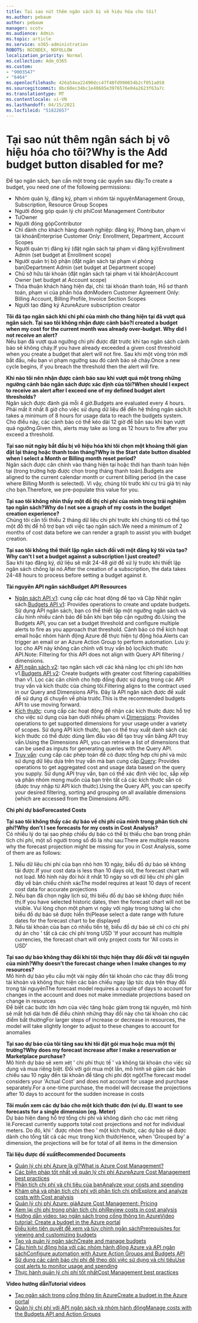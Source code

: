 ```yaml
---
title: Tại sao nút thêm ngân sách bị vô hiệu hóa cho tôi?
ms.author: pebaum
author: pebaum
manager: scotv
ms.audience: Admin
ms.topic: article
ms.service: o365-administration
ROBOTS: NOINDEX, NOFOLLOW
localization_priority: Normal
ms.collection: Adm_O365
ms.custom:
- "9003547"
- "6464"
ms.openlocfilehash: 426a54ea22490dcc47f40fd990654b2cf051a058
ms.sourcegitcommit: 8bc60ec34bc1e40685e3976576e04a2623f63a7c
ms.translationtype: MT
ms.contentlocale: vi-VN
ms.lasthandoff: 04/15/2021
ms.locfileid: "51822657"
---
```

# <a name="why-is-the-add-budget-button-disabled-for-me"></a><span data-ttu-id="0be1d-102">Tại sao nút thêm ngân sách bị vô hiệu hóa cho tôi?</span><span class="sxs-lookup"><span data-stu-id="0be1d-102">Why is the Add budget button disabled for me?</span></span>

<span data-ttu-id="0be1d-103">Để tạo ngân sách, bạn cần một trong các quyền sau đây:</span><span class="sxs-lookup"><span data-stu-id="0be1d-103">To create a budget, you need one of the following permissions:</span></span>

- <span data-ttu-id="0be1d-104">Nhóm quản lý, đăng ký, phạm vi nhóm tài nguyên</span><span class="sxs-lookup"><span data-stu-id="0be1d-104">Management Group, Subscription, Resource Group Scopes</span></span>
- <span data-ttu-id="0be1d-105">Người đóng góp quản lý chi phí</span><span class="sxs-lookup"><span data-stu-id="0be1d-105">Cost Management Contributor</span></span>
- <span data-ttu-id="0be1d-106">Tư</span><span class="sxs-lookup"><span data-stu-id="0be1d-106">Owner</span></span>
- <span data-ttu-id="0be1d-107">Người đóng góp</span><span class="sxs-lookup"><span data-stu-id="0be1d-107">Contributor</span></span>
- <span data-ttu-id="0be1d-108">Chỉ dành cho khách hàng doanh nghiệp: đăng ký, Phòng ban, phạm vi tài khoản</span><span class="sxs-lookup"><span data-stu-id="0be1d-108">Enterprise Customer Only: Enrollment, Department, Account Scopes</span></span>
- <span data-ttu-id="0be1d-109">Người quản trị đăng ký (đặt ngân sách tại phạm vi đăng ký)</span><span class="sxs-lookup"><span data-stu-id="0be1d-109">Enrollment Admin (set budget at Enrollment scope)</span></span>
- <span data-ttu-id="0be1d-110">Người quản trị bộ phận (đặt ngân sách tại phạm vi phòng ban)</span><span class="sxs-lookup"><span data-stu-id="0be1d-110">Department Admin (set budget at Department scope)</span></span>
- <span data-ttu-id="0be1d-111">Chủ sở hữu tài khoản (đặt ngân sách tại phạm vi tài khoản)</span><span class="sxs-lookup"><span data-stu-id="0be1d-111">Account Owner (set budget at Account scope)</span></span>
- <span data-ttu-id="0be1d-112">Thỏa thuận khách hàng hiện đại, chỉ: tài khoản thanh toán, Hồ sơ thanh toán, phạm vi của phần hóa đơn</span><span class="sxs-lookup"><span data-stu-id="0be1d-112">Modern Customer Agreement Only: Billing Account, Billing Profile, Invoice Section Scopes</span></span>
- <span data-ttu-id="0be1d-113">Người tạo đăng ký Azure</span><span class="sxs-lookup"><span data-stu-id="0be1d-113">Azure subscription creator</span></span>

<span data-ttu-id="0be1d-114">**Tôi đã tạo ngân sách khi chi phí của mình cho tháng hiện tại đã vượt quá ngân sách. Tại sao tôi không nhận được cảnh báo?**</span><span class="sxs-lookup"><span data-stu-id="0be1d-114">**I created a budget when my cost for the current month was already over-budget. Why did I not receive an alert?**</span></span>  
<span data-ttu-id="0be1d-115">Nếu bạn đã vượt quá ngưỡng chi phí được đặt trước khi tạo ngân sách cảnh báo sẽ không cháy.</span><span class="sxs-lookup"><span data-stu-id="0be1d-115">If you have already exceeded a given cost threshold when you create a budget that alert will not fire.</span></span> <span data-ttu-id="0be1d-116">Sau khi một vòng tròn mới bắt đầu, nếu bạn vi phạm ngưỡng sau đó cảnh báo sẽ cháy.</span><span class="sxs-lookup"><span data-stu-id="0be1d-116">Once a new cycle begins, if you breach the threshold then the alert will fire.</span></span>

<span data-ttu-id="0be1d-117">**Khi nào tôi nên nhận được cảnh báo sau khi vượt quá một trong những ngưỡng cảnh báo ngân sách được xác định của tôi?**</span><span class="sxs-lookup"><span data-stu-id="0be1d-117">**When should I expect to receive an alert after I exceed one of my defined budget alert thresholds?**</span></span>  
<span data-ttu-id="0be1d-118">Ngân sách được đánh giá mỗi 4 giờ.</span><span class="sxs-lookup"><span data-stu-id="0be1d-118">Budgets are evaluated every 4 hours.</span></span> <span data-ttu-id="0be1d-119">Phải mất ít nhất 8 giờ cho việc sử dụng dữ liệu để đến hệ thống ngân sách.</span><span class="sxs-lookup"><span data-stu-id="0be1d-119">It takes a minimum of 8 hours for usage data to reach the budgets system.</span></span> <span data-ttu-id="0be1d-120">Cho điều này, các cảnh báo có thể kéo dài 12 giờ để bắn sau khi bạn vượt quá ngưỡng.</span><span class="sxs-lookup"><span data-stu-id="0be1d-120">Given this, alerts may take as long as 12 hours to fire after you exceed a threshold.</span></span>

<span data-ttu-id="0be1d-121">**Tại sao nút ngày bắt đầu bị vô hiệu hóa khi tôi chọn một khoảng thời gian đặt lại tháng hoặc thanh toán tháng?**</span><span class="sxs-lookup"><span data-stu-id="0be1d-121">**Why is the Start date button disabled when I select a Month or Billing month reset period?**</span></span>  
<span data-ttu-id="0be1d-122">Ngân sách được căn chỉnh vào tháng hiện tại hoặc thời hạn thanh toán hiện tại (trong trường hợp được chọn trong tháng thanh toán).</span><span class="sxs-lookup"><span data-stu-id="0be1d-122">Budgets are aligned to the current calendar month or current billing period (in the case where Billing Month is selected).</span></span> <span data-ttu-id="0be1d-123">Vì vậy, chúng tôi trước khi cư trú giá trị này cho bạn.</span><span class="sxs-lookup"><span data-stu-id="0be1d-123">Therefore, we pre-populate this value for you.</span></span>

<span data-ttu-id="0be1d-124">**Tại sao tôi không nhìn thấy một đồ thị chi phí của mình trong trải nghiệm tạo ngân sách?**</span><span class="sxs-lookup"><span data-stu-id="0be1d-124">**Why do I not see a graph of my costs in the budget creation experience?**</span></span>  
<span data-ttu-id="0be1d-125">Chúng tôi cần tối thiểu 2 tháng dữ liệu chi phí trước khi chúng tôi có thể tạo một đồ thị để hỗ trợ bạn với việc tạo ngân sách.</span><span class="sxs-lookup"><span data-stu-id="0be1d-125">We need a minimum of 2 months of cost data before we can render a graph to assist you with budget creation.</span></span>

<span data-ttu-id="0be1d-126">**Tại sao tôi không thể thiết lập ngân sách đối với một đăng ký tôi vừa tạo?**</span><span class="sxs-lookup"><span data-stu-id="0be1d-126">**Why can't I set a budget against a subscription I just created?**</span></span>  
<span data-ttu-id="0be1d-127">Sau khi tạo đăng ký, dữ liệu sẽ mất 24-48 giờ để xử lý trước khi thiết lập ngân sách chống lại nó.</span><span class="sxs-lookup"><span data-stu-id="0be1d-127">After the creation of a subscription, the data takes 24-48 hours to process before setting a budget against it.</span></span>

<span data-ttu-id="0be1d-128">**Tài nguyên API ngân sách**</span><span class="sxs-lookup"><span data-stu-id="0be1d-128">**Budget API Resources**</span></span>

- <span data-ttu-id="0be1d-129">[Ngân sách API v1](https://docs.microsoft.com/rest/api/consumption/budgets?WT.mc_id=Portal-Microsoft_Azure_Support): cung cấp các hoạt động để tạo và Cập Nhật ngân sách.</span><span class="sxs-lookup"><span data-stu-id="0be1d-129">[Budgets API v1](https://docs.microsoft.com/rest/api/consumption/budgets?WT.mc_id=Portal-Microsoft_Azure_Support): Provides operations to create and update budgets.</span></span> <span data-ttu-id="0be1d-130">Sử dụng API ngân sách, bạn có thể thiết lập một ngưỡng ngân sách và cấu hình nhiều cảnh báo để bắn khi bạn tiếp cận ngưỡng đó.</span><span class="sxs-lookup"><span data-stu-id="0be1d-130">Using the Budgets API, you can set a budget threshold and configure multiple alerts to fire as you approach that threshold.</span></span> <span data-ttu-id="0be1d-131">Cảnh báo có thể kích hoạt email hoặc nhóm hành động Azure để thực hiện tự động hóa.</span><span class="sxs-lookup"><span data-stu-id="0be1d-131">Alerts can trigger an email or an Azure Action Group to perform automation.</span></span> <span data-ttu-id="0be1d-132">Lưu ý: lọc cho API này không căn chỉnh với truy vấn bộ lọc/kích thước API.</span><span class="sxs-lookup"><span data-stu-id="0be1d-132">Note: Filtering for this API does not align with Query API filtering / dimensions.</span></span>
- <span data-ttu-id="0be1d-133">[API ngân sách v2](https://github.com/Azure/azure-rest-api-specs/blob/master/specification/cost-management/resource-manager/Microsoft.CostManagement/preview/2019-04-01-preview/examples/CreateOrUpdateBudget.json): tạo ngân sách với các khả năng lọc chi phí lớn hơn v1.</span><span class="sxs-lookup"><span data-stu-id="0be1d-133">[Budgets API v2](https://github.com/Azure/azure-rest-api-specs/blob/master/specification/cost-management/resource-manager/Microsoft.CostManagement/preview/2019-04-01-preview/examples/CreateOrUpdateBudget.json): Create budgets with greater cost filtering capabilities than v1.</span></span> <span data-ttu-id="0be1d-134">Lọc các căn chỉnh cho hợp đồng được sử dụng trong các API truy vấn và kích thước của chúng tôi.</span><span class="sxs-lookup"><span data-stu-id="0be1d-134">Filtering aligns to the contract used in our Query and Dimensions APIs.</span></span> <span data-ttu-id="0be1d-135">Đây là API ngân sách được đề xuất để sử dụng di chuyển về phía trước.</span><span class="sxs-lookup"><span data-stu-id="0be1d-135">This is the recommended budgets API to use moving forward.</span></span>
- <span data-ttu-id="0be1d-136">[Kích thước](https://docs.microsoft.com/rest/api/cost-management/dimensions?WT.mc_id=Portal-Microsoft_Azure_Support): cung cấp các hoạt động để nhận các kích thước được hỗ trợ cho việc sử dụng của bạn dưới nhiều phạm vi.</span><span class="sxs-lookup"><span data-stu-id="0be1d-136">[Dimensions](https://docs.microsoft.com/rest/api/cost-management/dimensions?WT.mc_id=Portal-Microsoft_Azure_Support): Provides operations to get supported dimensions for your usage under a variety of scopes.</span></span> <span data-ttu-id="0be1d-137">Sử dụng API kích thước, bạn có thể truy xuất danh sách các kích thước có thể được dùng làm đầu vào để tạo truy vấn bằng API truy vấn.</span><span class="sxs-lookup"><span data-stu-id="0be1d-137">Using the Dimensions API, you can retrieve a list of dimensions that can be used as inputs for generating queries with the Query API.</span></span>
- <span data-ttu-id="0be1d-138">[Truy vấn](https://docs.microsoft.com/rest/api/cost-management/query?WT.mc_id=Portal-Microsoft_Azure_Support): cung cấp các phép toán để có được tổng hợp chi phí và mức sử dụng dữ liệu dựa trên truy vấn mà bạn cung cấp.</span><span class="sxs-lookup"><span data-stu-id="0be1d-138">[Query](https://docs.microsoft.com/rest/api/cost-management/query?WT.mc_id=Portal-Microsoft_Azure_Support): Provides operations to get aggregated cost and usage data based on the query you supply.</span></span> <span data-ttu-id="0be1d-139">Sử dụng API truy vấn, bạn có thể xác định việc lọc, sắp xếp và phân nhóm mong muốn của bạn trên tất cả các kích thước sẵn có (được truy nhập từ API kích thước).</span><span class="sxs-lookup"><span data-stu-id="0be1d-139">Using the Query API, you can specify your desired filtering, sorting and grouping on all available dimensions (which are accessed from the Dimensions API).</span></span>

<span data-ttu-id="0be1d-140">**Chi phí dự báo**</span><span class="sxs-lookup"><span data-stu-id="0be1d-140">**Forecasted Costs**</span></span>

<span data-ttu-id="0be1d-141">**Tại sao tôi không thấy các dự báo về chi phí của mình trong phân tích chi phí?**</span><span class="sxs-lookup"><span data-stu-id="0be1d-141">**Why don’t I see forecasts for my costs in Cost Analysis?**</span></span>  
<span data-ttu-id="0be1d-142">Có nhiều lý do tại sao phép chiếu dự báo có thể bị thiếu cho bạn trong phân tích chi phí, một số người trong số đó là như sau:</span><span class="sxs-lookup"><span data-stu-id="0be1d-142">There are multiple reasons why the forecast projection might be missing for you in Cost Analysis, some of them are as follows:</span></span>

1. <span data-ttu-id="0be1d-143">Nếu dữ liệu chi phí của bạn nhỏ hơn 10 ngày, biểu đồ dự báo sẽ không tải được.</span><span class="sxs-lookup"><span data-stu-id="0be1d-143">If your cost data is less than 10 days old, the forecast chart will not load.</span></span> <span data-ttu-id="0be1d-144">Mô hình này đòi hỏi ít nhất 10 ngày so với dữ liệu chi phí gần đây về bản chiếu chính xác</span><span class="sxs-lookup"><span data-stu-id="0be1d-144">The model requires at least 10 days of recent cost data for accurate projections</span></span>
2. <span data-ttu-id="0be1d-145">Nếu bạn đã chọn ngày lịch sử, thì biểu đồ dự báo sẽ không được hiển thị.</span><span class="sxs-lookup"><span data-stu-id="0be1d-145">If you have selected historic dates, then the forecast chart will not be visible.</span></span> <span data-ttu-id="0be1d-146">Vui lòng chọn một phạm vi ngày với ngày trong tương lai cho biểu đồ dự báo sẽ được hiển thị</span><span class="sxs-lookup"><span data-stu-id="0be1d-146">Please select a date range with future dates for the forecast chart to be displayed</span></span>
3. <span data-ttu-id="0be1d-147">Nếu tài khoản của bạn có nhiều tiền tệ, biểu đồ dự báo sẽ chỉ có chi phí dự án cho ' tất cả các chi phí trong USD '</span><span class="sxs-lookup"><span data-stu-id="0be1d-147">If your account has multiple currencies, the forecast chart will only project costs for 'All costs in USD'</span></span>

<span data-ttu-id="0be1d-148">**Tại sao dự báo không thay đổi khi tôi thực hiện thay đổi đối với tài nguyên của mình?**</span><span class="sxs-lookup"><span data-stu-id="0be1d-148">**Why doesn’t the forecast change when I make changes to my resources?**</span></span>  
<span data-ttu-id="0be1d-149">Mô hình dự báo yêu cầu một vài ngày đến tài khoản cho các thay đổi trong tài khoản và không thực hiện các bản chiếu ngay lập tức dựa trên thay đổi trong tài nguyên</span><span class="sxs-lookup"><span data-stu-id="0be1d-149">The forecast model requires a couple of days to account for changes in the account and does not make immediate projections based on change in resources</span></span>  
<span data-ttu-id="0be1d-150">Để biết các bước lớn hơn của việc tăng hoặc giảm trong tài nguyên, mô hình sẽ mất hơi dài hơn để điều chỉnh những thay đổi này cho tài khoản cho các điểm bất thường</span><span class="sxs-lookup"><span data-stu-id="0be1d-150">For larger steps of increase or decrease in resources, the model will take slightly longer to adjust to these changes to account for anomalies</span></span>

<span data-ttu-id="0be1d-151">**Tại sao dự báo của tôi tăng sau khi tôi đặt gói mua hoặc mua một thị trường?**</span><span class="sxs-lookup"><span data-stu-id="0be1d-151">**Why does my forecast increase after I make a reservation or Marketplace purchase?**</span></span>  
<span data-ttu-id="0be1d-152">Mô hình dự báo sẽ xem xét ' chi phí thực tế ' và không tài khoản cho việc sử dụng và mua riêng biệt. Đối với gói mua một lần, mô hình sẽ giảm các bản chiếu sau 10 ngày đến tài khoản để tăng chi phí đột ngột</span><span class="sxs-lookup"><span data-stu-id="0be1d-152">The forecast model considers your 'Actual Cost' and does not account for usage and purchase separately.For a one-time purchase, the model will decrease the projections after 10 days to account for the sudden increase in costs</span></span>

<span data-ttu-id="0be1d-153">**Tôi muốn xem các dự báo cho một kích thước đơn (ví dụ. E**</span><span class="sxs-lookup"><span data-stu-id="0be1d-153">**I want to see forecasts for a single dimension (eg. Meter)**</span></span>  
<span data-ttu-id="0be1d-154">Dự báo hiện đang hỗ trợ tổng chi phí và không dành cho các mét riêng lẻ.</span><span class="sxs-lookup"><span data-stu-id="0be1d-154">Forecast currently supports total cost projections and not for individual meters.</span></span> <span data-ttu-id="0be1d-155">Do đó, khi ' được nhóm theo ' một kích thước, các dự báo sẽ được dành cho tổng tất cả các mục trong kích thước</span><span class="sxs-lookup"><span data-stu-id="0be1d-155">Hence, when 'Grouped by' a dimension, the projections will be for total of all items in the dimension</span></span>

<span data-ttu-id="0be1d-156">**Tài liệu được đề xuất**</span><span class="sxs-lookup"><span data-stu-id="0be1d-156">**Recommended Documents**</span></span>

- [<span data-ttu-id="0be1d-157">Quản lý chi phí Azure là gì?</span><span class="sxs-lookup"><span data-stu-id="0be1d-157">What is Azure Cost Management?</span></span>](https://docs.microsoft.com/azure/cost-management/overview-cost-mgt?WT.mc_id=Portal-Microsoft_Azure_Support)
- [<span data-ttu-id="0be1d-158">Các biện pháp tốt nhất về quản lý chi phí Azure</span><span class="sxs-lookup"><span data-stu-id="0be1d-158">Azure Cost Management best practices</span></span>](https://docs.microsoft.com/azure/cost-management/cost-mgt-best-practices?WT.mc_id=Portal-Microsoft_Azure_Support)
- [<span data-ttu-id="0be1d-159">Phân tích chi phí và chi tiêu của bạn</span><span class="sxs-lookup"><span data-stu-id="0be1d-159">Analyze your costs and spending</span></span>](https://docs.microsoft.com/azure/cost-management/quick-acm-cost-analysis?WT.mc_id=Portal-Microsoft_Azure_Support)
- [<span data-ttu-id="0be1d-160">Khám phá và phân tích chi phí với phân tích chi phí</span><span class="sxs-lookup"><span data-stu-id="0be1d-160">Explore and analyze costs with Cost analysis</span></span>](https://docs.microsoft.com/azure/cost-management/quick-acm-cost-analysis?WT.mc_id=Portal-Microsoft_Azure_Support)
- [<span data-ttu-id="0be1d-161">Quản lý chi phí Azure: giá</span><span class="sxs-lookup"><span data-stu-id="0be1d-161">Azure Cost Management: Pricing</span></span>](https://azure.microsoft.com/services/cost-management/#pricing)
- [<span data-ttu-id="0be1d-162">Xem lại chi phí trong phân tích chi phí</span><span class="sxs-lookup"><span data-stu-id="0be1d-162">Review costs in cost analysis</span></span>](https://docs.microsoft.com/azure/cost-management-billing/costs/quick-acm-cost-analysis?WT.mc_id=Portal-Microsoft_Azure_Support#review-costs-in-cost-analysis)
- [<span data-ttu-id="0be1d-163">Hướng dẫn video: tạo ngân sách trong cổng thông tin Azure</span><span class="sxs-lookup"><span data-stu-id="0be1d-163">Video tutorial: Create a budget in the Azure portal</span></span>](https://www.youtube.com/watch?v=ExIVG_Gr45A&t=4s)
- [<span data-ttu-id="0be1d-164">Điều kiện tiên quyết để xem và tùy chỉnh ngân sách</span><span class="sxs-lookup"><span data-stu-id="0be1d-164">Prerequisites for viewing and customizing budgets</span></span>](https://docs.microsoft.com/azure/cost-management-billing/costs/tutorial-acm-create-budgets?WT.mc_id=Portal-Microsoft_Azure_Support#prerequisites)
- [<span data-ttu-id="0be1d-165">Tạo và quản lý ngân sách</span><span class="sxs-lookup"><span data-stu-id="0be1d-165">Create and manage budgets</span></span>](https://docs.microsoft.com/azure/cost-management-billing/costs/tutorial-acm-create-budgets?WT.mc_id=Portal-Microsoft_Azure_Support#create-a-budget-in-the-azure-portal)
- [<span data-ttu-id="0be1d-166">Cấu hình tự động hóa với các nhóm hành động Azure và API ngân sách</span><span class="sxs-lookup"><span data-stu-id="0be1d-166">Configure automation with Azure Action Groups and Budgets API</span></span>](https://docs.microsoft.com/azure/cost-management/tutorial-acm-create-budgets?WT.mc_id=Portal-Microsoft_Azure_Support#trigger-an-action-group)
- [<span data-ttu-id="0be1d-167">Sử dụng các cảnh báo chi phí để theo dõi việc sử dụng và chi tiêu</span><span class="sxs-lookup"><span data-stu-id="0be1d-167">Use cost alerts to monitor usage and spending</span></span>](https://docs.microsoft.com/azure/cost-management/cost-mgt-alerts-monitor-usage-spending?WT.mc_id=Portal-Microsoft_Azure_Support)
- [<span data-ttu-id="0be1d-168">Thực hành quản lý chi phí tốt nhất</span><span class="sxs-lookup"><span data-stu-id="0be1d-168">Cost Management best practices</span></span>](https://docs.microsoft.com/azure/cost-management/cost-mgt-best-practices?WT.mc_id=Portal-Microsoft_Azure_Support)  

<span data-ttu-id="0be1d-169">**Video hướng dẫn**</span><span class="sxs-lookup"><span data-stu-id="0be1d-169">**Tutorial videos**</span></span>

- [<span data-ttu-id="0be1d-170">Tạo ngân sách trong cổng thông tin Azure</span><span class="sxs-lookup"><span data-stu-id="0be1d-170">Create a budget in the Azure portal</span></span>](https://go.microsoft.com/fwlink/?linkid=2146761)
- [<span data-ttu-id="0be1d-171">Quản lý chi phí với API ngân sách và nhóm hành động</span><span class="sxs-lookup"><span data-stu-id="0be1d-171">Manage costs with the Budgets API and Action Groups</span></span>](https://go.microsoft.com/fwlink/?linkid=2147038)